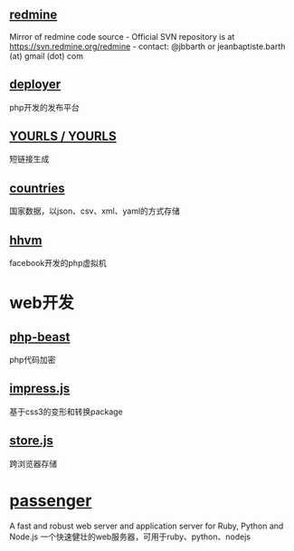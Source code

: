 ## [redmine](https://github.com/redmine/redmine)
Mirror of redmine code source - Official SVN repository is at https://svn.redmine.org/redmine - contact: @jbbarth or jeanbaptiste.barth (at) gmail (dot) com

## [deployer](https://github.com/deployphp/deployer)
php开发的发布平台

## [YOURLS / YOURLS](https://github.com/YOURLS/YOURLS)
短链接生成

## [countries](https://github.com/mledoze/countries)
国家数据，以json、csv、xml、yaml的方式存储

## [hhvm](https://github.com/facebook/hhvm)
facebook开发的php虚拟机

# web开发

## [php-beast](https://github.com/imaben/php-beast-binaries)
php代码加密

## [impress.js](https://github.com/impress/impress.js)
基于css3的变形和转换package

## [store.js](https://github.com/marcuswestin/store.js)
跨浏览器存储

# [passenger](https://github.com/phusion/passenger)
A fast and robust web server and application server for Ruby, Python and Node.js
一个快速健壮的web服务器，可用于ruby、python、nodejs